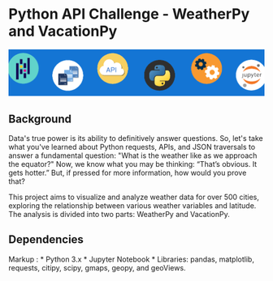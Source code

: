 # Python API Challenge - WeatherPy and VacationPy
![Alt text](image.png)

## Background
Data's true power is its ability to definitively answer questions. So, let's take what you've learned about Python requests, APIs, and JSON traversals to answer a fundamental question: "What is the weather like as we approach the equator?" Now, we know what you may be thinking: “That’s obvious. It gets hotter.” But, if pressed for more information, how would you prove that?

This project aims to visualize and analyze weather data for over 500 cities, exploring the relationship between various weather variables and latitude. The analysis is divided into two parts: WeatherPy and VacationPy.

## Dependencies
Markup :    * Python 3.x
            * Jupyter Notebook
            * Libraries: pandas, matplotlib, requests, citipy, scipy, gmaps, geopy, and geoViews.
